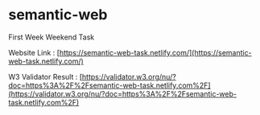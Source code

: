 # semantic-web

First Week Weekend Task

Website Link : [https://semantic-web-task.netlify.com/](https://semantic-web-task.netlify.com/)

W3 Validator Result : [https://validator.w3.org/nu/?doc=https%3A%2F%2Fsemantic-web-task.netlify.com%2F](https://validator.w3.org/nu/?doc=https%3A%2F%2Fsemantic-web-task.netlify.com%2F)